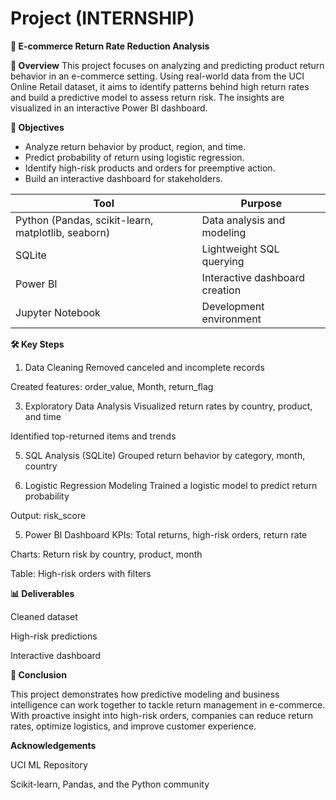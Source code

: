# Project (INTERNSHIP)
**🛒 E-commerce Return Rate Reduction Analysis**<br/>

**📌 Overview**
This project focuses on analyzing and predicting product return behavior in an e-commerce setting. Using real-world data from the UCI Online Retail dataset, it aims to identify patterns behind high return rates and build a predictive model to assess return risk. The insights are visualized in an interactive Power BI dashboard.<br/>

**🎯 Objectives**
- Analyze return behavior by product, region, and time.
- Predict probability of return using logistic regression.
- Identify high-risk products and orders for preemptive action.
- Build an interactive dashboard for stakeholders.<br/>

| Tool                                               | Purpose                        |
| -------------------------------------------------- | ------------------------------ |
| Python (Pandas, scikit-learn, matplotlib, seaborn) | Data analysis and modeling     |
| SQLite                                             | Lightweight SQL querying       |
| Power BI                                           | Interactive dashboard creation |
| Jupyter Notebook                                   | Development environment        |<br/>

**🛠 Key Steps**
1. Data Cleaning
Removed canceled and incomplete records

Created features: order_value, Month, return_flag

3. Exploratory Data Analysis
Visualized return rates by country, product, and time

Identified top-returned items and trends

5. SQL Analysis (SQLite)
Grouped return behavior by category, month, country

6. Logistic Regression Modeling
Trained a logistic model to predict return probability

Output: risk_score

5. Power BI Dashboard
KPIs: Total returns, high-risk orders, return rate

Charts: Return risk by country, product, month

Table: High-risk orders with filters<br/>

**📊 Deliverables**

 Cleaned dataset 

 High-risk predictions 

 Interactive dashboard <br/>

**🏁 Conclusion**

This project demonstrates how predictive modeling and business intelligence can work together to tackle return management in e-commerce. With proactive insight into high-risk orders, companies can reduce return rates, optimize logistics, and improve customer experience. <br/>

**Acknowledgements**

UCI ML Repository

Scikit-learn, Pandas, and the Python community

